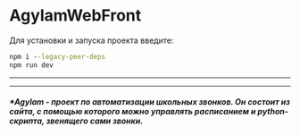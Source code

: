 # AgylamWebFront
Для установки и запуска проекта введите:

```cmd
npm i --legacy-peer-deps
npm run dev
```
---
 ---
##### *Agylam - проект по автоматизации школьных звонков. Он состоит из сайта, с помощью которого можно управлять расписанием и python-скрипта, звенящего сами звонки.